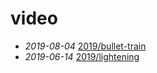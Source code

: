 # video
- *2019-08-04* [2019/bullet-train](./2019/bullet-train)
- *2019-06-14* [2019/lightening](./2019/lightening)
